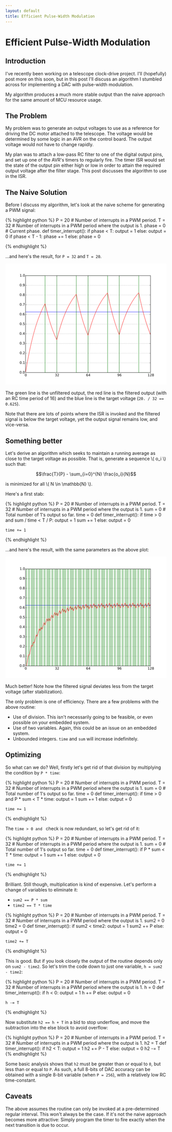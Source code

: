 ```yaml
---
layout: default
title: Efficient Pulse-Width Modulation
---
```


# Efficient Pulse-Width Modulation

## Introduction

I've recently been working on a telescope clock-drive project. I'll (hopefully)
post more on this soon, but in this post I'll discuss an algorithm I stumbled
across for implementing a DAC with pulse-width modulation.

My algorithm produces a much more stable output than the naive approach for the
same amount of MCU resource usage.

## The Problem

My problem was to generate an output voltages to use as a reference for driving
the DC motor attached to the telescope. The voltage would be determined by some
logic in an AVR on the control board. The output voltage would not have to
change rapidly.

My plan was to attach a low-pass RC filter to one of the digital output pins,
and set up one of the AVR's timers to regularly fire. The timer ISR would set
the state of the output pin either high or low in order to attain the required
output voltage after the filter stage. This post discusses the algorithm to use
in the ISR.

## The Naive Solution

Before I discuss my algorithm, let's look at the naive scheme for generating a
PWM signal:

{% highlight python %}
P = 20     # Number of interrupts in a PWM period.
T = 32     # Number of interrupts in a PWM period where the output is 1.
phase = 0  # Current phase.
def timer_interrupt():
    if phase < T:
        output = 1
    else:
        output = 0
    if phase < T - 1:
        phase += 1
    else:
        phase = 0

{% endhighlight %}

...and here's the result, for `P = 32` and `T = 20`.

![Naive plot](/assets/efficient-pwm/naive.svg)

The green line is the unfiltered output, the red line is the filtered output
(with an RC time period of 16) and the blue line is the target voltage (`20. /
32 == 0.625`).

Note that there are lots of points where the ISR is invoked and the filtered
signal is below the target voltage, yet the output signal remains low, and
vice-versa. 

## Something better

Let's derive an algorithm which seeks to maintain a running average as close to
the target voltage as possible. That is, generate a sequence \\( o_i \\) such
that:

$$\frac{T}{P} - \sum_{i=0}^{N} \frac{o_i}{N}$$

is minimized for all \\( N \in \\mathbb{N} \\).

Here's a first stab:

{% highlight python %}
P = 20     # Number of interrupts in a PWM period.
T = 32     # Number of interrupts in a PWM period where the output is 1.
sum = 0    # Total number of 1's output so far.
time = 0
def timer_interrupt():
    if time > 0 and sum / time < T / P:
        output = 1
        sum += 1
    else:
        output = 0

    time += 1
{% endhighlight %}

...and here's the result, with the same parameters as the above plot:

![Efficient plot](/assets/efficient-pwm/efficient.svg)

Much better! Note how the filtered signal deviates less from the target voltage
(after stabilization).

The only problem is one of efficiency. There are a few problems with the above
routine:

* Use of division. This isn't necessarily going to be feasible, or even
  possible on your embedded system.
* Use of two variables. Again, this could be an issue on an embedded system.
* Unbounded integers. `time` and `sum` will increase indefinitely.

## Optimizing

So what can we do? Well, firstly let's get rid of that division by multiplying
the condition by `P * time`:

{% highlight python %}
P = 20     # Number of interrupts in a PWM period.
T = 32     # Number of interrupts in a PWM period where the output is 1.
sum = 0    # Total number of 1's output so far.
time = 0
def timer_interrupt():
    if time > 0 and P * sum < T * time:
        output = 1
        sum += 1
    else:
        output = 0

    time += 1
{% endhighlight %}

The `time > 0 and ` check is now redundant, so let's get rid of it:

{% highlight python %}
P = 20     # Number of interrupts in a PWM period.
T = 32     # Number of interrupts in a PWM period where the output is 1.
sum = 0    # Total number of 1's output so far.
time = 0
def timer_interrupt():
    if P * sum < T * time:
        output = 1
        sum += 1
    else:
        output = 0

    time += 1
{% endhighlight %}

Brilliant. Still though, multiplication is kind of expensive. Let's perform a
change of variables to eliminate it:

* `sum2 == P * sum`
* `time2 == T * time`

{% highlight python %}
P = 20     # Number of interrupts in a PWM period.
T = 32     # Number of interrupts in a PWM period where the output is 1.
sum2 = 0
time2 = 0
def timer_interrupt():
    if sum2 < time2:
        output = 1
        sum2 += P
    else:
        output = 0

    time2 += T
{% endhighlight %}

This is good. But if you look closely the output of the routine depends only on
`sum2 - time2`. So let's trim the code down to just one variable, `h = sum2 -
time2`:

{% highlight python %}
P = 20     # Number of interrupts in a PWM period.
T = 32     # Number of interrupts in a PWM period where the output is 1.
h = 0
def timer_interrupt():
    if h < 0:
        output = 1
        h += P
    else:
        output = 0

    h -= T
{% endhighlight %}

Now substitute `h2 == h + T` in a bid to stop underflow, and move the
subtraction into the else block to avoid overflow:

{% highlight python %}
P = 20     # Number of interrupts in a PWM period.
T = 32     # Number of interrupts in a PWM period where the output is 1.
h2 = T
def timer_interrupt():
    if h2 < T:
        output = 1
        h2 += P - T
    else:
        output = 0
        h2 -= T
{% endhighlight %}

Some basic analysis shows that `h2` must be greater than or equal to `0`, but
less than or equal to `P`. As such, a full 8-bits of DAC accuracy can be
obtained with a single 8-bit variable (when `P = 256`), with a relatively low
RC time-constant.

## Caveats

The above assumes the routine can only be invoked at a pre-determined regular
interval. This won't always be the case. If it's not the naive approach becomes
more attractive: Simply program the timer to fire exactly when the next
transition is due to occur.
